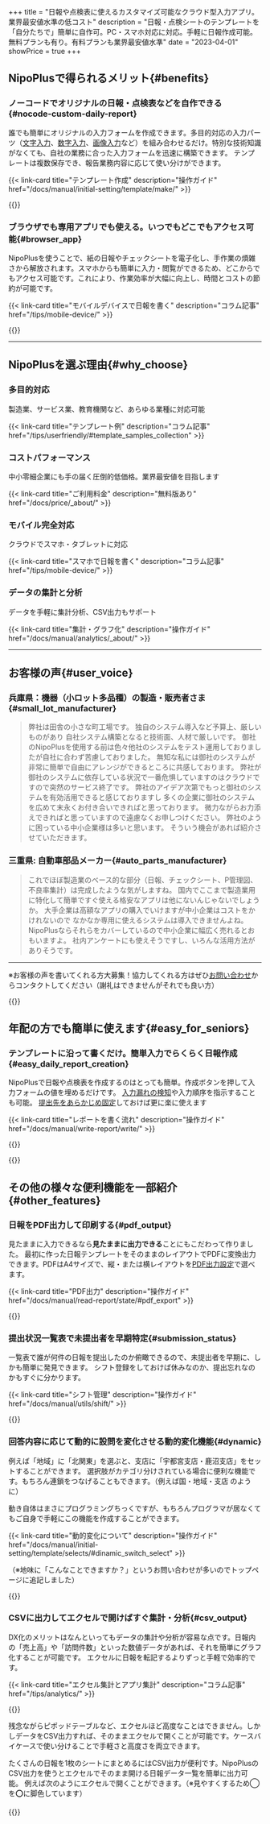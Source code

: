 +++
title = "日報や点検表に使えるカスタマイズ可能なクラウド型入力アプリ。業界最安値水準の低コスト"
description = "日報・点検シートのテンプレートを「自分たちで」簡単に自作可。PC・スマホ対応に対応。手軽に日報作成可能。無料プランも有り。有料プランも業界最安値水準"
date = "2023-04-01"
showPrice = true
+++

<!--
<div class="container my-5" id="nocode-custom-daily-report">
<div class="row align-items-center rounded-3 border shadow-lg">
<div class="col-lg-7">
<h2 class="display-4 fw-bold text-body-emphasis lh-1" >ノーコードでオリジナルの日報・点検表などを自作</h2>
<p class="lead">

誰でも簡単にオリジナルの入力フォームを作成できます。多目的対応の入力パーツ（[文字入力](/docs/manual/initial-setting/template/text/)、[数字入力](/docs/manual/initial-setting/template/digital/#commonNumber)、[画像入力](/docs/manual/initial-setting/template/binarys/#picture)など）を組み合わせるだけ。特別な技術知識がなくても、自社の業務に合った入力フォームを迅速に構築できます。
テンプレートは複数保存でき、報告業務内容に応じて使い分けができます。

</p>
{{< link-card title="テンプレート作成" description="操作ガイド" href="/docs/manual/initial-setting/template/make/" >}}
</div>
<div class="col-lg-9  overflow-hidden">
{{<icatch filename="make-template" msg="入力フォームを並べるだけでテンプレートが作れるよ"  alice="pc">}}
</div>
</div>
</div>
</div>

-->

## NipoPlusで得られるメリット{#benefits}

<div class="row my-5">
<div class="col-lg-7 rootMainText">
<!-- 本文エリア -->

### ノーコードでオリジナルの日報・点検表などを自作できる{#nocode-custom-daily-report}

誰でも簡単にオリジナルの入力フォームを作成できます。多目的対応の入力パーツ（[文字入力](/docs/manual/initial-setting/template/text/)、[数字入力](/docs/manual/initial-setting/template/digital/#commonNumber)、[画像入力](/docs/manual/initial-setting/template/binarys/#picture)など）を組み合わせるだけ。特別な技術知識がなくても、自社の業務に合った入力フォームを迅速に構築できます。
テンプレートは複数保存でき、報告業務内容に応じて使い分けができます。

{{< link-card title="テンプレート作成" description="操作ガイド" href="/docs/manual/initial-setting/template/make/" >}}

</div>
<div class="col-lg-9">
<!-- 画像エリア -->
{{<icatch filename="make-template" msg="入力フォームを並べるだけでテンプレートが作れるよ"  alice="pc">}}

</div>
</div>

<div class="row my-5">
<div class="col-lg-7 rootMainText">
<!-- 本文エリア -->

### ブラウザでも専用アプリでも使える。いつでもどこでもアクセス可能{#browser_app}

NipoPlusを使うことで、紙の日報やチェックシートを電子化し、手作業の煩雑さから解放されます。スマホからも簡単に入力・閲覧ができるため、どこからでもアクセス可能です。これにより、作業効率が大幅に向上し、時間とコストの節約が可能です。

{{< link-card title="モバイルデバイスで日報を書く" description="コラム記事" href="/tips/mobile-device/" >}}

</div>
<div class="col-lg-9">

{{<icatch filename="read-report" msg="スマホもタブレットもPCも全部OK"  alice="tablet">}}

</div>
</div>

---

## NipoPlusを選ぶ理由{#why_choose}

<div class="row my-5">
<div class="col-lg-4 rootMainText d-flex flex-column">
<h3>多目的対応</h3>
<p>製造業、サービス業、教育機関など、あらゆる業種に対応可能</p>
<div class="mt-auto">

{{< link-card title="テンプレート例"  description="コラム記事" href="/tips/userfriendly/#template_samples_collection" >}}

</div>
</div>
<div class="col-lg-4 rootMainText d-flex flex-column">
<h3>コストパフォーマンス</h3>
<p>中小零細企業にも手の届く圧倒的低価格。業界最安値を目指します</p>
<div class="mt-auto">

{{< link-card title="ご利用料金"  description="無料版あり" href="/docs/price/_about/" >}}

</div>
</div>
<div class="col-lg-4 rootMainText d-flex flex-column">
<h3>モバイル完全対応</h3>
<p>クラウドでスマホ・タブレットに対応</p>
<div class="mt-auto">

{{< link-card title="スマホで日報を書く"  description="コラム記事" href="/tips/mobile-device/" >}}

</div>
</div>
<div class="col-lg-4 rootMainText d-flex flex-column">
<h3>データの集計と分析</h3>
<p>データを手軽に集計分析、CSV出力もサポート</p>
<div class="mt-auto">

{{< link-card title="集計・グラフ化"  description="操作ガイド" href="/docs/manual/analytics/_about/" >}}

</div>
</div>
</div>

---

## お客様の声{#user_voice}

### 兵庫県：機器（小ロット多品種）の製造・販売者さま{#small_lot_manufacturer}

> 弊社は田舎の小さな町工場です。 独自のシステム導入など予算上、厳しいものがあり 自社システム構築となると技術面、人材で厳しいです。 御社のNipoPlusを使用する前は色々他社のシステムをテスト運用しておりましたが自社に合わず苦慮しておりました。 無知な私には御社のシステムが非常に簡単で自由にアレンジができるところに共感しております。
> 弊社が御社のシステムに依存している状況で一番危惧していますのはクラウドですので突然のサービス終了です。 弊社のアイデア次第でもっと御社のシステムを有効活用できると感じておりますし 多くの企業に御社のシステムを広めて末永くお付き合いできればと思っております。 微力ながらお力添えできればと思っていますので遠慮なくお申しつけください。
> 弊社のように困っている中小企業様は多いと思います。 そういう機会があれば紹介させていただきます。

### 三重県: 自動車部品メーカー{#auto_parts_manufacturer}

> これでほぼ製造業のベース的な部分（日報、チェックシート、P管理図、不良率集計）は完成したような気がしますね。 国内でここまで製造業用に特化して簡単ですぐ使える格安なアプリは他にないんじゃないでしょうか。 大手企業は高額なアプリの購入でいけますが中小企業はコストをかけれないので なかなか専用に使えるシステムは導入できませんよね。 NipoPlusならそれらをカバーしているので中小企業に幅広く売れるとおもいますよ。 社内アンケートにも使えそうですし、いろんな活用方法がありそうです。

---

※お客様の声を書いてくれる方大募集！協力してくれる方はぜひ[お問い合わせ](/others/inquery/)からコンタクトしてください（謝礼はできませんがそれでも良い方）

{{<nextArrow>}}

## 年配の方でも簡単に使えます{#easy_for_seniors}

<div class="row my-5">
<div class="col-lg-7 rootMainText">
<!-- 本文エリア -->

### テンプレートに沿って書くだけ。簡単入力でらくらく日報作成{#easy_daily_report_creation}

NipoPlusで日報や点検表を作成するのはとっても簡単。作成ボタンを押して入力フォームの値を埋めるだけです。
[入力漏れの検知](/tips/required/)や入力順序を指示することも可能。
[提出先をあらかじめ固定](/docs/manual/initial-setting/staff-local/dist/)しておけば更に楽に使えます

{{< link-card title="レポートを書く流れ"  description="操作ガイド" href="/docs/manual/write-report/write/" >}}

</div>
<div class="col-lg-9">
<!-- 画像エリア -->
{{<icatch filename="write-report" msg="テンプレートに沿って入力をしていきます"  alice="ok">}}

</div>
</div>

{{<nextArrow>}}

## その他の様々な便利機能を一部紹介{#other_features}

<div class="row my-5">
<div class="col-lg-7 rootMainText">
<!-- 本文エリア -->

### 日報をPDF出力して印刷する{#pdf_output}

見たままに入力できるなら**見たままに出力できる**ことにもこだわって作りました。
最初に作った日報テンプレートをそのままのレイアウトでPDFに変換出力できます。PDFはA4サイズで、縦・または横レイアウトを[PDF出力設定](/docs/manual/pdf/pdfoption/)で選べます。

{{< link-card title="PDF出力"  description="操作ガイド" href="/docs/manual/read-report/state/#pdf_export" >}}

</div>
<div class="col-lg-9">
<!-- 画像エリア -->

{{<iTablet filename="pdf-yoko" msg="日報やチェックシートなどのデータを簡単にPDFに変換してダウンロードできます"  alice="ok">}}

</div>
</div>

<div class="row my-5">
<div class="col-lg-7 rootMainText">
<!-- 本文エリア -->

### 提出状況一覧表で未提出者を早期特定{#submission_status}

一覧表で誰が何件の日報を提出したのか俯瞰できるので、未提出者を早期に、しかも簡単に発見できます。
シフト登録をしておけば休みなのか、提出忘れなのかもすぐに分かります。

{{< link-card title="シフト管理"  description="操作ガイド"  href="/docs/manual/utils/shift/" >}}

</div>
<div class="col-lg-9">
<!-- 画像エリア -->
{{<icatch filename="report-list" msg="提出状況を見れば提出漏れも一目でわかります。欠勤フラグも使えば更に便利に"  alice="here">}}

</div>
</div>

<div class="row my-5">
<div class="col-lg-7 rootMainText">

### 回答内容に応じて動的に設問を変化させる動的変化機能{#dynamic}

例えば「地域」に「北関東」を選ぶと、支店に「宇都宮支店・鹿沼支店」をセットすることができます。
選択肢がカテゴリ分けされている場合に便利な機能です。もちろん連鎖をつなげることもできます。（例えば国・地域・支店 のように）

動き自体はまさにプログラミングちっくですが、もちろんプログラマが居なくてもご自身で手軽にこの機能を作成することができます。

{{< link-card title="動的変化について"  description="操作ガイド"  href="/docs/manual/initial-setting/template/selects/#dinamic_switch_select" >}}

（※地味に「こんなことできますか？」というお問い合わせが多いのでトップページに追記しました）

</div>

<div class="col-lg-9 rootMainText">

{{<icatch filename="dinamic-selection" msg="プログラマが居なくても自分で作れちゃうよ" alice="pc">}}

</div>
</div>

<div class="row my-5">
<div class="col-lg-7 rootMainText">

### CSVに出力してエクセルで開けばすぐ集計・分析{#csv_output}

DX化のメリットはなんといってもデータの集計や分析が容易な点です。日報内の「売上高」や「訪問件数」といった数値データがあれば、それを簡単にグラフ化することが可能です。
エクセルに日報を転記するよりずっと手軽で効率的です。

{{< link-card title="エクセル集計とアプリ集計" description="コラム記事"  href="/tips/analytics/" >}}

</div>

<div class="col-lg-9 rootMainText">

{{<icatch filename="make-charts" msg="エクセルが無くても！積み上げ縦棒&折れ線の複合グラフくらいは作成できるよ" alice="pc">}}

</div>
</div>

残念ながらピポッドテーブルなど、エクセルほど高度なことはできません。しかしデータをCSV出力すれば、そのままエクセルで開くことが可能です。ケースバイケースで使い分けることで手軽さと高度さを両立できます。

たくさんの日報を1枚のシートにまとめるにはCSV出力が便利です。NipoPlusのCSV出力を使うとエクセルでそのまま開ける日報データ一覧を簡単に出力可能。
例えば次のようにエクセルで開くことができます。（※見やすくするため◯を⭕に脚色しています）

<!--
{{< excelTable >}}
提出日, 提出者名, 承認者1, 承認者1詳細, 【日当たり良好】特徴, 【駅近く】特徴, 【コンビニあり】特徴, 【スーパーあり】特徴, 【新築】特徴, 風呂トイレ別, 所在地住所, 管理番号, 外観上の評価, 利便性評価, 調査員総合評価, 建物外観
2024/02/29 10:26, ueda 管理者, ueda 管理者, 未処理, ⭕, ⭕, , ⭕, , ON, 栃木県中岡本, BA-1, 5, 5, 4, CSV出力不可
2024/02/25 10:26, ueda 管理者, ueda 管理者, 未処理,  ,  ,  , ⭕,  , ON, 栃木県宇都宮市益子XXX-1, MA-1, 3, 4, 1, CSV出力不可
2024/02/19 10:26, ueda 管理者, ueda 管理者, 未処理,  ,  , ⭕, ⭕, ⭕, ON, 栃木県鹿沼市XX, ZZC-1, 4, 1, 4, CSV出力不可
2024/02/17 10:26, ueda 管理者, ueda 管理者, 未処理, ⭕,  ,  , ⭕,  , ON, 栃木県日光市１１１, NI-24, 3, 1, 2, CSV出力不可
2024/02/03 09:25, ueda 管理者, ueda 管理者, 未処理,  , ⭕, ⭕, ⭕,  , ON, "栃木県宇都宮市XXX-XX ◯◯ハイツXX", GATXG0-12, 3, 2, 4, CSV出力不可
{{< /excelTable >}}
-->

{{<nextArrow>}}
